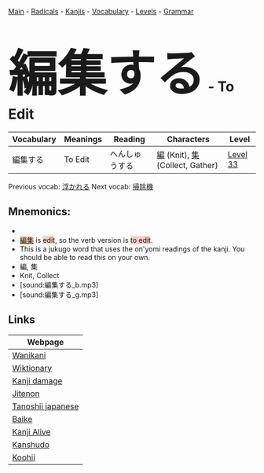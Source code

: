 <style> bigfont {font-size: 100px}</style>
[Main](../README.md) -
[Radicals](../radicals.md) -
[Kanjis](../kanjis.md) -
[Vocabulary](../vocabulary.md) -
[Levels](../levels.md) -
[Grammar](../grammar.md)
# <bigfont> 編集する</bigfont> - To Edit 

| Vocabulary | Meanings | Reading | Characters | Level |
| --- | --- | --- | --- | --- |
| 編集する | To Edit | へんしゅうする |  [編](../kanjis/編.md) (Knit), [集](../kanjis/集.md) (Collect, Gather) | [Level 33](../levels/wk_level33.md) |

Previous vocab: [浮かれる](浮かれる.md) Next vocab: [掃除機](掃除機.md) 

## Mnemonics:

* 
* <span style="background-color:#fed8b1"> [編集](https://jisho.org/search/編集)</span> is <span style="background-color:#ffcccb"> edit</span>, so the verb version is <span style="background-color:#ffcccb"> to edit</span>.
* This is a jukugo word that uses the on'yomi readings of the kanji. You should be able to read this on your own.
* 編, 集
* Knit, Collect
* [sound:編集する_b.mp3]
* [sound:編集する_g.mp3]


## Links 

| Webpage |
| --- |
| [Wanikani          ](https://www.wanikani.com/kanji/編集する) |
| [Wiktionary        ](https://en.wiktionary.org/wiki/編集する) |
| [Kanji damage      ](http://www.kanjidamage.com/kanji/search?utf8=✓&q=編集する) |
| [Jitenon           ](https://jitenon.com/kanji/編集する) |
| [Tanoshii japanese ](https://www.tanoshiijapanese.com/dictionary/kanji.cfm?k=編集する) |
| [Baike             ](https://baike.baidu.com/item/編集する) |
| [Kanji Alive       ](https://app.kanjialive.com/編集する) |
| [Kanshudo          ](https://www.kanshudo.com/searchmn?q=編集する) |
| [Koohii            ](https://kanji.koohii.com/study/kanji/編集する) |
